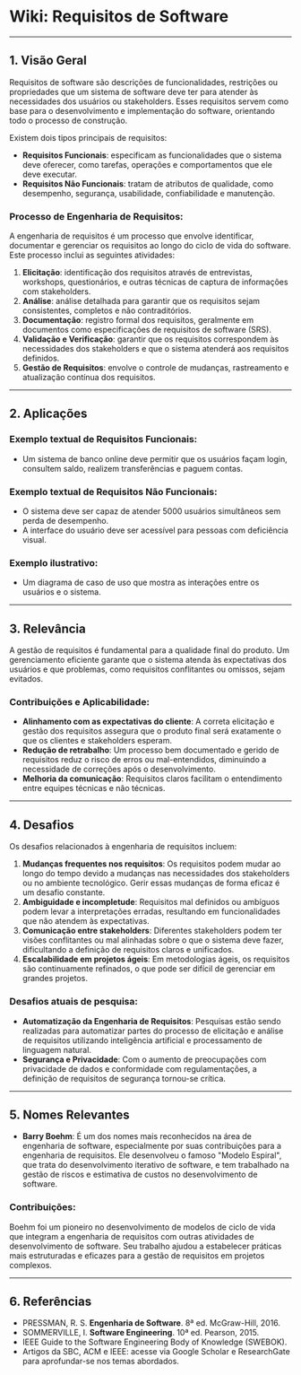 # Wiki: **Requisitos de Software**

---

## **1. Visão Geral**
Requisitos de software são descrições de funcionalidades, restrições ou propriedades que um sistema de software deve ter para atender às necessidades dos usuários ou stakeholders. Esses requisitos servem como base para o desenvolvimento e implementação do software, orientando todo o processo de construção.

Existem dois tipos principais de requisitos:

- **Requisitos Funcionais**: especificam as funcionalidades que o sistema deve oferecer, como tarefas, operações e comportamentos que ele deve executar.
- **Requisitos Não Funcionais**: tratam de atributos de qualidade, como desempenho, segurança, usabilidade, confiabilidade e manutenção.

### **Processo de Engenharia de Requisitos**:

A engenharia de requisitos é um processo que envolve identificar, documentar e gerenciar os requisitos ao longo do ciclo de vida do software. Este processo inclui as seguintes atividades:

1. **Elicitação**: identificação dos requisitos através de entrevistas, workshops, questionários, e outras técnicas de captura de informações com stakeholders.
2. **Análise**: análise detalhada para garantir que os requisitos sejam consistentes, completos e não contraditórios.
3. **Documentação**: registro formal dos requisitos, geralmente em documentos como especificações de requisitos de software (SRS).
4. **Validação e Verificação**: garantir que os requisitos correspondem às necessidades dos stakeholders e que o sistema atenderá aos requisitos definidos.
5. **Gestão de Requisitos**: envolve o controle de mudanças, rastreamento e atualização contínua dos requisitos.

---

## **2. Aplicações**
### **Exemplo textual de Requisitos Funcionais**:
- Um sistema de banco online deve permitir que os usuários façam login, consultem saldo, realizem transferências e paguem contas.

### **Exemplo textual de Requisitos Não Funcionais**:
- O sistema deve ser capaz de atender 5000 usuários simultâneos sem perda de desempenho.
- A interface do usuário deve ser acessível para pessoas com deficiência visual.

### **Exemplo ilustrativo**:
- Um diagrama de caso de uso que mostra as interações entre os usuários e o sistema.

---

## **3. Relevância**
A gestão de requisitos é fundamental para a qualidade final do produto. Um gerenciamento eficiente garante que o sistema atenda às expectativas dos usuários e que problemas, como requisitos conflitantes ou omissos, sejam evitados.

### **Contribuições e Aplicabilidade**:
- **Alinhamento com as expectativas do cliente**: A correta elicitação e gestão dos requisitos assegura que o produto final será exatamente o que os clientes e stakeholders esperam.
- **Redução de retrabalho**: Um processo bem documentado e gerido de requisitos reduz o risco de erros ou mal-entendidos, diminuindo a necessidade de correções após o desenvolvimento.
- **Melhoria da comunicação**: Requisitos claros facilitam o entendimento entre equipes técnicas e não técnicas.

---

## **4. Desafios**
Os desafios relacionados à engenharia de requisitos incluem:

1. **Mudanças frequentes nos requisitos**: Os requisitos podem mudar ao longo do tempo devido a mudanças nas necessidades dos stakeholders ou no ambiente tecnológico. Gerir essas mudanças de forma eficaz é um desafio constante.
2. **Ambiguidade e incompletude**: Requisitos mal definidos ou ambíguos podem levar a interpretações erradas, resultando em funcionalidades que não atendem às expectativas.
3. **Comunicação entre stakeholders**: Diferentes stakeholders podem ter visões conflitantes ou mal alinhadas sobre o que o sistema deve fazer, dificultando a definição de requisitos claros e unificados.
4. **Escalabilidade em projetos ágeis**: Em metodologias ágeis, os requisitos são continuamente refinados, o que pode ser difícil de gerenciar em grandes projetos.

### **Desafios atuais de pesquisa**:
- **Automatização da Engenharia de Requisitos**: Pesquisas estão sendo realizadas para automatizar partes do processo de elicitação e análise de requisitos utilizando inteligência artificial e processamento de linguagem natural.
- **Segurança e Privacidade**: Com o aumento de preocupações com privacidade de dados e conformidade com regulamentações, a definição de requisitos de segurança tornou-se crítica.
  
---

## **5. Nomes Relevantes**

- **Barry Boehm**: É um dos nomes mais reconhecidos na área de engenharia de software, especialmente por suas contribuições para a engenharia de requisitos. Ele desenvolveu o famoso "Modelo Espiral", que trata do desenvolvimento iterativo de software, e tem trabalhado na gestão de riscos e estimativa de custos no desenvolvimento de software.

### **Contribuições**:
Boehm foi um pioneiro no desenvolvimento de modelos de ciclo de vida que integram a engenharia de requisitos com outras atividades de desenvolvimento de software. Seu trabalho ajudou a estabelecer práticas mais estruturadas e eficazes para a gestão de requisitos em projetos complexos.

---

## **6. Referências**

- PRESSMAN, R. S. **Engenharia de Software**. 8ª ed. McGraw-Hill, 2016.
- SOMMERVILLE, I. **Software Engineering**. 10ª ed. Pearson, 2015.
- IEEE Guide to the Software Engineering Body of Knowledge (SWEBOK).
- Artigos da SBC, ACM e IEEE: acesse via Google Scholar e ResearchGate para aprofundar-se nos temas abordados.
